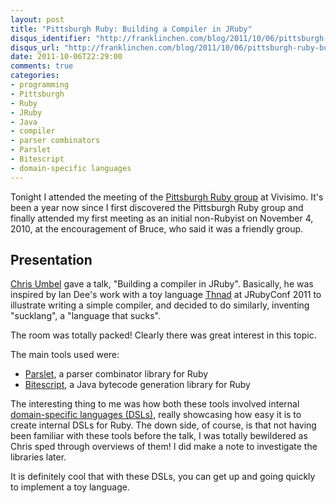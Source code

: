 ```yaml
---
layout: post
title: "Pittsburgh Ruby: Building a Compiler in JRuby"
disqus_identifier: "http://franklinchen.com/blog/2011/10/06/pittsburgh-ruby-building-a-compiler-in-jruby/"
disqus_url: "http://franklinchen.com/blog/2011/10/06/pittsburgh-ruby-building-a-compiler-in-jruby/"
date: 2011-10-06T22:29:00
comments: true
categories: 
- programming
- Pittsburgh
- Ruby
- JRuby
- Java
- compiler
- parser combinators
- Parslet
- Bitescript
- domain-specific languages
---
```

Tonight I attended the meeting of the [Pittsburgh Ruby group](http://pghrb.heroku.com/) at Vivisimo. It's been a year now since I first discovered the Pittsburgh Ruby group and finally attended my first meeting as an initial non-Rubyist on November 4, 2010, at the encouragement of Bruce, who said it was a friendly group.

## Presentation

[Chris Umbel](http://www.chrisumbel.com/) gave a talk, "Building a compiler in JRuby". Basically, he was inspired by Ian Dee's work with a toy language [Thnad](https://github.com/undees/thnad) at JRubyConf 2011 to illustrate writing a simple compiler, and decided to do similarly, inventing "sucklang", a "language that sucks".

The room was totally packed! Clearly there was great interest in this topic.

The main tools used were:

- [Parslet](http://kschiess.github.com/parslet/), a parser combinator library for Ruby
- [Bitescript](https://github.com/headius/bitescript), a Java bytecode generation library for Ruby

The interesting thing to me was how both these tools involved internal [domain-specific languages (DSLs)](http://en.wikipedia.org/wiki/Domain-specific_language), really showcasing how easy it is to create internal DSLs for Ruby. The down side, of course, is that not having been familiar with these tools before the talk, I was totally bewildered as Chris sped through overviews of them! I did make a note to investigate the libraries later.

It is definitely cool that with these DSLs, you can get up and going quickly to implement a toy language.
